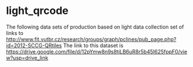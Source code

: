 # light_qrcode
The following data sets of production based on light data collection set of links to http://www.fit.vutbr.cz/research/groups/graph/pclines/pub_page.php?id=2012-SCCG-QRtiles
The link to this dataset is https://drive.google.com/file/d/12pYmw8n9s8tjLB6uR8r5b45I625fppF0/view?usp=drive_link
